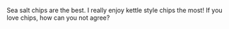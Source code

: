Sea salt chips are the best. I really enjoy kettle style chips the most! If you love chips, how can you not agree?
